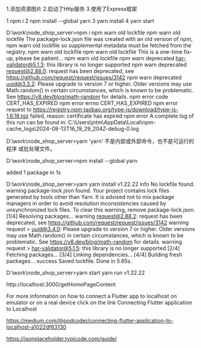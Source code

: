 1.添加资源图片
2.启动了Http服务
3.使用了Express框架


1 npm i
2 npm install --global yarn
3 yarn install
4 yarn start



D:\work\node_shop_server>npm i
npm warn old lockfile
npm warn old lockfile The package-lock.json file was created with an old version of npm,
npm warn old lockfile so supplemental metadata must be fetched from the registry.
npm warn old lockfile
npm warn old lockfile This is a one-time fix-up, please be patient...
npm warn old lockfile
npm warn deprecated har-validator@5.1.3: this library is no longer supported
npm warn deprecated request@2.88.0: request has been deprecated, see https://github.com/request/request/issues/3142
npm warn deprecated uuid@3.3.2: Please upgrade  to version 7 or higher.  Older versions may use Math.random() in certain circumstances, which is known to be problematic.  See https://v8.dev/blog/math-random for details.
npm error code CERT_HAS_EXPIRED
npm error errno CERT_HAS_EXPIRED
npm error request to https://registry.npm.taobao.org/type-is/download/type-is-1.6.18.tgz failed, reason: certificate has expired
npm error A complete log of this run can be found in: C:\Users\jntm\AppData\Local\npm-cache\_logs\2024-08-13T16_19_29_204Z-debug-0.log

D:\work\node_shop_server>yarn
'yarn' 不是内部或外部命令，也不是可运行的程序
或批处理文件。

D:\work\node_shop_server>npm install --global yarn

added 1 package in 1s

D:\work\node_shop_server>yarn
yarn install v1.22.22
info No lockfile found.
warning package-lock.json found. Your project contains lock files generated by tools other than Yarn. It is advised not to mix package managers in order to avoid resolution inconsistencies caused by unsynchronized lock files. To clear this warning, remove package-lock.json.
[1/4] Resolving packages...
warning request@2.88.2: request has been deprecated, see https://github.com/request/request/issues/3142
warning request > uuid@3.4.0: Please upgrade  to version 7 or higher.  Older versions may use Math.random() in certain circumstances, which is known to be problematic.  See https://v8.dev/blog/math-random for details.
warning request > har-validator@5.1.5: this library is no longer supported
[2/4] Fetching packages...
[3/4] Linking dependencies...
[4/4] Building fresh packages...
success Saved lockfile.
Done in 5.65s.

D:\work\node_shop_server>yarn start
yarn run v1.22.22



http://localhost:3000/getHomePageContent


For more information on how to connect a Flutter app to localhost on emulator or on a real device click on the link Connecting Flutter application to Localhost

https://medium.com/@podcoder/connecting-flutter-application-to-localhost-a1022df63130



https://jsonplaceholder.typicode.com/guide/


